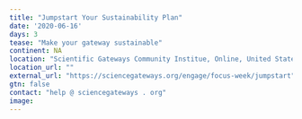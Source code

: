 ```yaml
---
title: "Jumpstart Your Sustainability Plan"
date: '2020-06-16'
days: 3
tease: "Make your gateway sustainable"
continent: NA
location: "Scientific Gateways Community Institue, Online, United States"
location_url: ""
external_url: "https://sciencegateways.org/engage/focus-week/jumpstart"
gtn: false
contact: "help @ sciencegateways . org"
image: 
---
```

